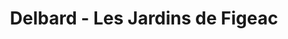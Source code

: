 ---
title: "Delbard - Les Jardins de Figeac"
url: /figeac/delbard-les-jardins-de-figeac/
shop: centre de jardinage
---